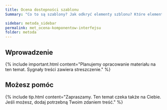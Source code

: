 ```yaml
---
title: Ocena dostepności szablonu
Summary: "Co to są szablony? Jak odkryć elementy szblonu? Które elementy szablonu oceniać? Kryteria oceny dostępności szablonu "

sidebar: metoda_sidebar
permalink: met_ocena-komponentow-interfejsu
folder: metoda
---
```


## Wprowadzenie

{% include important.html content="Planujemy opracowanie materiału na ten temat. Sygnały treści zawiera streszczenie." %}

## Możesz pomóc

{% include tip.html content="Zapraszamy. Ten temat czeka także na Ciebie. Jeśli możesz, dodaj potrzebną Twoim zdaniem treść." %}


   





